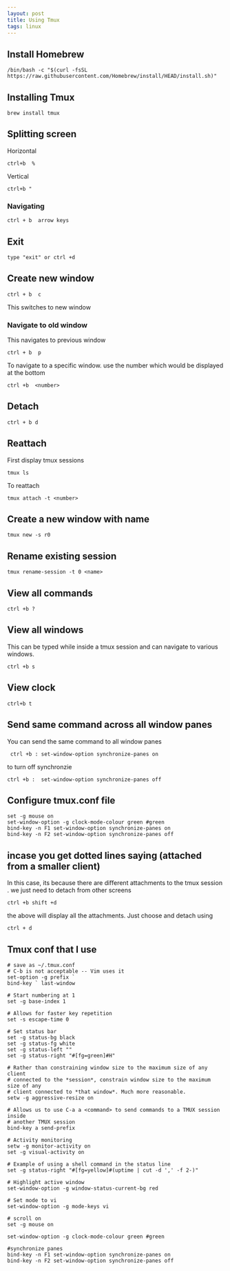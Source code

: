 ```yaml
---
layout: post
title: Using Tmux 
tags: linux
---
```


## Install Homebrew

```
/bin/bash -c "$(curl -fsSL https://raw.githubusercontent.com/Homebrew/install/HEAD/install.sh)"
```
## Installing Tmux

```
brew install tmux
```

## Splitting screen

Horizontal 
```
ctrl+b  %
```
Vertical 
```
ctrl+b "
```
### Navigating
```
ctrl + b  arrow keys
```

## Exit

```
type "exit" or ctrl +d 
```

## Create new window

```
ctrl + b  c
```
This switches to new window 

### Navigate to old window

This navigates to previous window
```
ctrl + b  p
```

To navigate to a specific window. use the number which would be displayed at the bottom
```
ctrl +b  <number>
```
## Detach
```
ctrl + b d
```

## Reattach

First display tmux sessions 
```
tmux ls
```
To reattach

```
tmux attach -t <number>
```

## Create a new window with name
```
tmux new -s r0
```

## Rename existing session
```
tmux rename-session -t 0 <name>
```

## View all commands
```
ctrl +b ?
```

## View all windows
This can be typed while inside a tmux session and can navigate to various windows.
```
ctrl +b s
```

## View clock
```
ctrl+b t
```

## Send same command across all window panes
You can send the same command to all window panes 
```
 ctrl +b : set-window-option synchronize-panes on
```

to turn off synchronzie 
```
ctrl +b :  set-window-option synchronize-panes off
```

## Configure tmux.conf file
```
set -g mouse on
set-window-option -g clock-mode-colour green #green
bind-key -n F1 set-window-option synchronize-panes on
bind-key -n F2 set-window-option synchronize-panes off
```

## incase you get dotted lines saying (attached from a smaller client) 
In this case, its because there are different attachments to the tmux session . we just need to detach from other screens

```
ctrl +b shift +d  
```
the above will display all the attachments. Just choose and detach using 
```
ctrl + d
```

## Tmux conf that I use 
```
# save as ~/.tmux.conf
# C-b is not acceptable -- Vim uses it
set-option -g prefix `
bind-key ` last-window

# Start numbering at 1
set -g base-index 1

# Allows for faster key repetition
set -s escape-time 0

# Set status bar
set -g status-bg black
set -g status-fg white
set -g status-left ""
set -g status-right "#[fg=green]#H"

# Rather than constraining window size to the maximum size of any client
# connected to the *session*, constrain window size to the maximum size of any
# client connected to *that window*. Much more reasonable.
setw -g aggressive-resize on

# Allows us to use C-a a <command> to send commands to a TMUX session inside
# another TMUX session
bind-key a send-prefix

# Activity monitoring
setw -g monitor-activity on
set -g visual-activity on

# Example of using a shell command in the status line
set -g status-right "#[fg=yellow]#(uptime | cut -d ',' -f 2-)"

# Highlight active window
set-window-option -g window-status-current-bg red

# Set mode to vi
set-window-option -g mode-keys vi

# scroll on
set -g mouse on

set-window-option -g clock-mode-colour green #green

#synchronize panes
bind-key -n F1 set-window-option synchronize-panes on
bind-key -n F2 set-window-option synchronize-panes off
```
